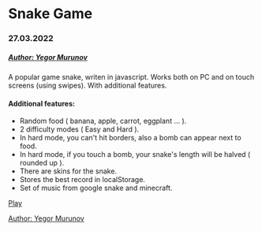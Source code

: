 # Snake Game
### 27.03.2022
##### [Author: Yegor Murunov](https://yegormurunov.gq)

A popular game snake, writen in javascript. Works both on PC and on touch screens (using swipes). With additional features.

#### Additional features:
- Random food ( banana, apple, carrot, eggplant ... ).
- 2 difficulty modes ( Easy and Hard ).
- In hard mode, you can't hit borders, also a bomb can appear next to food.
- In hard mode, if you touch a bomb, your snake's length will be halved ( rounded up ).
- There are skins for the snake.
- Stores the best record in localStorage.
- Set of music from google snake and minecraft.

[Play](https://yegormurunov.github.io/snake.js/)

[Author: Yegor Murunov](https://yegormurunov.gq)